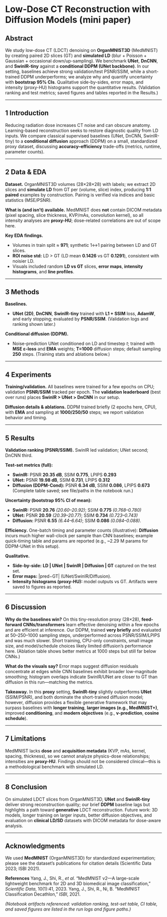 # Low-Dose CT Reconstruction with Diffusion Models (mini paper)

## Abstract

We study low-dose CT (LDCT) denoising on **OrganMNIST3D** (MedMNIST) by creating paired 2D slices (GT) and **simulated LD** (blur + Poisson + Gaussian + occasional down/up-sampling). We benchmark **UNet**, **DnCNN**, and **SwinIR-tiny** against a **conditional DDPM (UNet backbone)**. In our setting, baselines achieve strong validation/test PSNR/SSIM, while a short-trained DDPM underperforms; we analyze why and quantify uncertainty with **bootstrap 95% CIs**. Qualitative side-by-sides, error maps, and intensity (proxy-HU) histograms support the quantitative results. (Validation ranking and test metrics; saved figures and tables reported in the Results.) &#x20;

---

## 1 Introduction

Reducing radiation dose increases CT noise and can obscure anatomy. Learning-based reconstruction seeks to restore diagnostic quality from LD inputs. We compare classical supervised baselines (UNet, DnCNN, SwinIR-tiny) to a **conditional diffusion** approach (DDPM) on a small, standardized proxy dataset, discussing **accuracy–efficiency** trade-offs (metrics, runtime, parameter counts).&#x20;

---

## 2 Data & EDA

**Dataset.** OrganMNIST3D volumes (28×28×28) with labels; we extract 2D slices and **simulate LD** from GT per (volume, slice) index, producing **1:1 paired** examples by construction. Pairing is verified via indices and basic statistics (MSE/PSNR). &#x20;

**What is (and isn’t) available.** MedMNIST does **not** contain DICOM metadata (pixel spacing, slice thickness, KVP/mAs, convolution kernel), so all intensity analyses are **proxy-HU**; dose-related correlations are out of scope here.&#x20;

**Key EDA findings.**

* Volumes in train split ≈ **971**; synthetic 1↔1 pairing between LD and GT slices. &#x20;
* **ROI noise std:** LD > GT (LD mean **0.1426** vs GT **0.1291**), consistent with noisier LD.&#x20;
* Visuals included random **LD vs GT** slices, **error maps**, **intensity histograms**, and **line profiles**.&#x20;

---

## 3 Methods

**Baselines.**

* **UNet (2D)**, **DnCNN**, **SwinIR-tiny** trained with **L1 + SSIM** loss, **AdamW**, and early stopping; evaluated by **PSNR/SSIM**. (Validation logs and ranking shown later.)&#x20;

**Conditional diffusion (DDPM).**

* Noise-prediction UNet conditioned on LD and timestep *t*; trained with **MSE ε-loss** and **EMA** weights; **T=1000** diffusion steps; default sampling **250** steps. (Training stats and ablations below.) &#x20;

---

## 4 Experiments

**Training/validation.**
All baselines were trained for a few epochs on CPU; validation **PSNR/SSIM** tracked per epoch. The **validation leaderboard** (best over runs) places **SwinIR > UNet > DnCNN** in our setup.&#x20;

**Diffusion details & ablations.**
DDPM trained briefly (2 epochs here, CPU), with **EMA** and sampling at **1000/250/50** steps; we report validation behavior and timing. &#x20;

---

## 5 Results

**Validation ranking (PSNR/SSIM).**
SwinIR led validation; UNet second; DnCNN third.&#x20;

**Test-set metrics (full):**

* **SwinIR:** PSNR **20.35 dB**, SSIM **0.775**, LPIPS **0.293**
* **UNet:** PSNR **19.98 dB**, SSIM **0.731**, LPIPS **0.312**
* **Diffusion (DDPM-Cond):** PSNR **6.34 dB**, SSIM **0.086**, LPIPS **0.673**
  (Complete table saved; see file/paths in the notebook run.)&#x20;

**Uncertainty (bootstrap 95% CI of mean):**

* **SwinIR:** PSNR **20.76** *(20.60–20.92)*; SSIM **0.775** *(0.768–0.780)*
* **UNet:** PSNR **20.59** *(20.39–20.77)*; SSIM **0.734** *(0.723–0.743)*
* **Diffusion:** PSNR **6.55** *(6.44–6.64)*; SSIM **0.086** *(0.084–0.088)*.&#x20;

**Efficiency.**
One-batch timing and parameter counts (illustrative): **Diffusion** incurs much higher wall-clock per sample than CNN baselines; example quick-timing table and params are reported (e.g., \~2.29 M params for DDPM-UNet in this setup).&#x20;

**Qualitative.**

* **Side-by-side:** **LD | UNet | SwinIR | Diffusion | GT** captured on the test set.
* **Error maps:** |pred−GT| (UNet/SwinIR/Diffusion).
* **Intensity histograms (proxy-HU):** model outputs vs GT.
  Artifacts were saved to figures as reported. &#x20;

---

## 6 Discussion

**Why do the baselines win?** On this tiny-resolution proxy (28×28), **feed-forward CNNs/transformers** learn effective denoising within a few epochs and are efficient at inference. Our DDPM, trained **very briefly** and evaluated at 50–250–1000 sampling steps, underperformed across PSNR/SSIM/LPIPS and was much slower. Short training, CPU-only constraints, small image size, and model/schedule choices likely limited diffusion’s performance here. (Ablation table shows better metrics at 1000 steps but still far below CNNs.)&#x20;

**What do the visuals say?** Error maps suggest diffusion residuals concentrate at edges while CNN baselines exhibit broader low-magnitude smoothing; histogram overlaps indicate SwinIR/UNet are closer to GT than diffusion in this run—matching the metrics.&#x20;

**Takeaway.** In this **proxy** setting, **SwinIR-tiny** slightly outperforms **UNet** (SSIM/PSNR), and both dominate the short-trained diffusion model; however, diffusion provides a flexible generative framework that may surpass baselines with **longer training**, **larger images (e.g., MedMNIST+)**, improved **conditioning**, and **modern objectives** (e.g., **v-prediction**, **cosine schedule**).&#x20;

---

## 7 Limitations

MedMNIST lacks **dose** and **acquisition metadata** (KVP, mAs, kernel, spacing, thickness), so we cannot analyze physics-dose relationships; intensities are **proxy-HU**. Findings should not be considered clinical—this is a methodological benchmark with simulated LD.&#x20;

---

## 8 Conclusion

On simulated LDCT slices from OrganMNIST3D, **UNet** and **SwinIR-tiny** deliver strong reconstruction quality; our brief **DDPM** baseline lags but highlights a path toward **generative** LDCT reconstruction. Future work: 3D models, longer training on larger inputs, better diffusion objectives, and evaluation on **clinical LD/SD** datasets with DICOM metadata for dose-aware analysis. &#x20;

---

## Acknowledgments

We used **MedMNIST** (OrganMNIST3D) for standardized experimentation; please see the dataset’s publications for citation details (Scientific Data 2023; ISBI 2021).

**References**
Yang, J., Shi, R., *et al.* “MedMNIST v2—A large-scale lightweight benchmark for 2D and 3D biomedical image classification,” *Scientific Data*, 10(1):41, 2023.
Yang, J., Shi, R., Ni, B. “MedMNIST Classification Decathlon,” *ISBI*, 2021.

*(Notebook artifacts referenced: validation ranking, test-set table, CI table, and saved figures are listed in the run logs and figure paths.)*&#x20;
